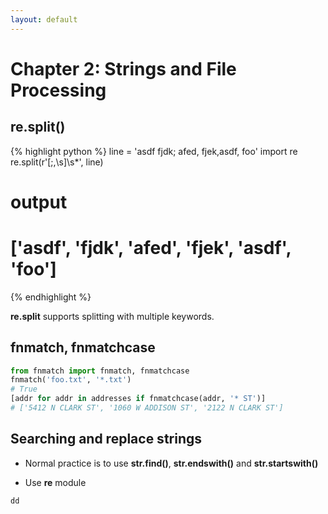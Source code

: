 ```yaml
---
layout: default
---
```


# Chapter 2: Strings and File Processing

## re.split()
{% highlight python %}
line = 'asdf fjdk; afed, fjek,asdf, foo'
import re
re.split(r'[;,\s]\s*', line)
# output
# ['asdf', 'fjdk', 'afed', 'fjek', 'asdf', 'foo']
{% endhighlight %}


**re.split** supports splitting with multiple keywords.

## fnmatch, fnmatchcase
```Python
from fnmatch import fnmatch, fnmatchcase
fnmatch('foo.txt', '*.txt')
# True
[addr for addr in addresses if fnmatchcase(addr, '* ST')]
# ['5412 N CLARK ST', '1060 W ADDISON ST', '2122 N CLARK ST']
```

## Searching and replace strings
* Normal practice is to use **str.find()**, **str.endswith()** and **str.startswith()**

* Use **re** module

```Python
dd
```
